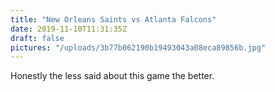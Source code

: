 ```yaml
---
title: "New Orleans Saints vs Atlanta Falcons"
date: 2019-11-10T11:31:35Z
draft: false
pictures: "/uploads/3b77b062190b19493043a08eca89856b.jpg"
---
```


Honestly the less said about this game the better.